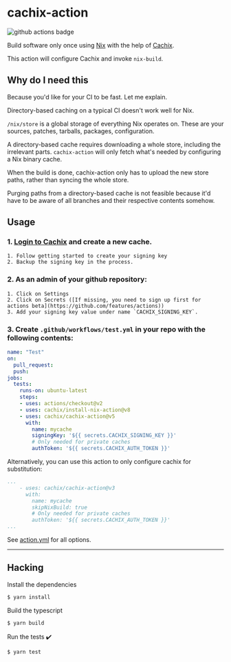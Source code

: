 # cachix-action

![github actions badge](https://github.com/cachix/cachix-action/workflows/cachix-action%20test/badge.svg)

Build software only once using [Nix](https://nixos.org/nix/) with the help of [Cachix](https://cachix.org).

This action will configure Cachix and invoke `nix-build`.

## Why do I need this

Because you'd like for your CI to be fast. Let me explain.

Directory-based caching on a typical CI doesn't work well for Nix.

`/nix/store` is a global storage of everything Nix operates on. These are
your sources, patches, tarballs, packages, configuration.

A directory-based cache requires downloading a whole store, including the irrelevant parts. `cachix-action` will only fetch what's needed by configuring a Nix binary cache.

When the build is done, cachix-action only has to upload the new store paths, rather than syncing the whole store.

Purging paths from a directory-based cache is not feasible because it'd have to be aware of all branches and their respective contents somehow.

## Usage

### 1. [Login to Cachix](https://cachix.org/api/v1/login) and create a new cache.
    1. Follow getting started to create your signing key
    2. Backup the signing key in the process.

### 2. As an admin of your github repository:
    1. Click on Settings
    2. Click on Secrets ([If missing, you need to sign up first for actions beta](https://github.com/features/actions))
    3. Add your signing key value under name `CACHIX_SIGNING_KEY`.

### 3. Create `.github/workflows/test.yml` in your repo with the following contents:

```yaml
name: "Test"
on:
  pull_request:
  push:
jobs:
  tests:
    runs-on: ubuntu-latest
    steps:
    - uses: actions/checkout@v2
    - uses: cachix/install-nix-action@v8
    - uses: cachix/cachix-action@v5
      with:
        name: mycache
        signingKey: '${{ secrets.CACHIX_SIGNING_KEY }}'
        # Only needed for private caches
        authToken: '${{ secrets.CACHIX_AUTH_TOKEN }}'
```

Alternatively, you can use this action to only configure cachix for substitution:

```yaml
...
    - uses: cachix/cachix-action@v3
      with:
        name: mycache
        skipNixBuild: true
        # Only needed for private caches
        authToken: '${{ secrets.CACHIX_AUTH_TOKEN }}'
...
```

See [action.yml](action.yml) for all options.

---

## Hacking

Install the dependencies  
```bash
$ yarn install
```

Build the typescript
```bash
$ yarn build
```

Run the tests :heavy_check_mark:  
```bash
$ yarn test
```

